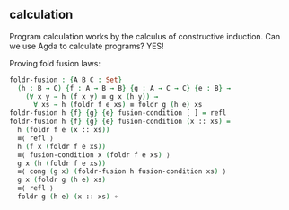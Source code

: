 ## calculation

Program calculation works by the calculus of constructive induction. Can we use Agda to calculate programs? YES!

Proving fold fusion laws:

```agda
foldr-fusion : {A B C : Set}
  (h : B → C) {f : A → B → B} {g : A → C → C} {e : B} →
    (∀ x y → h (f x y) ≡ g x (h y)) →
      ∀ xs → h (foldr f e xs) ≡ foldr g (h e) xs
foldr-fusion h {f} {g} {e} fusion-condition [ ] = refl
foldr-fusion h {f} {g} {e} fusion-condition (x :: xs) =
  h (foldr f e (x :: xs))
  ≡⟨ refl ⟩
  h (f x (foldr f e xs))
  ≡⟨ fusion-condition x (foldr f e xs) ⟩
  g x (h (foldr f e xs))
  ≡⟨ cong (g x) (foldr-fusion h fusion-condition xs) ⟩
  g x (foldr g (h e) xs)
  ≡⟨ refl ⟩
  foldr g (h e) (x :: xs) ∘

```
